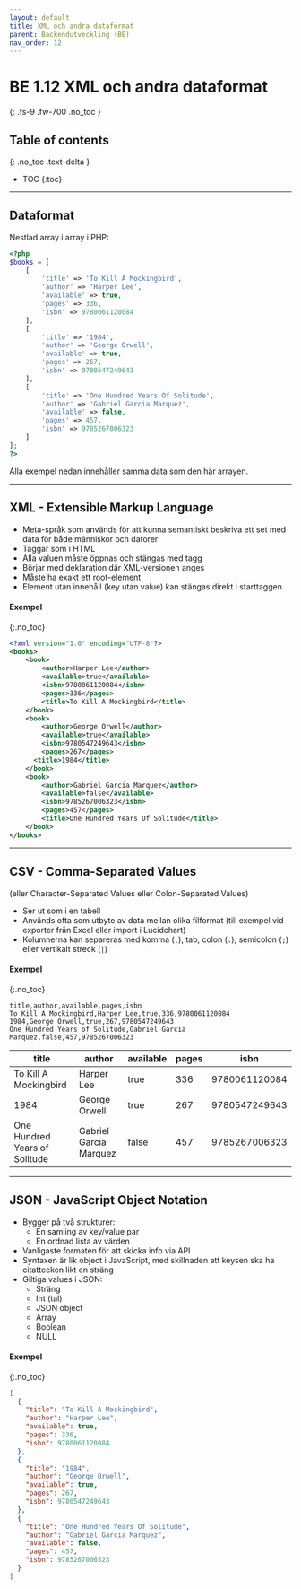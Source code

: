 ```yaml
---
layout: default
title: XML och andra dataformat
parent: Backendutveckling (BE)
nav_order: 12
---
```


# BE 1.12 XML och andra dataformat
{: .fs-9 .fw-700 .no_toc }

## Table of contents
{: .no_toc .text-delta }

- TOC
{:toc}

---

## Dataformat

Nestlad array i array i PHP:

```php
<?php
$books = [
    [
        'title' => 'To Kill A Mockingbird',
        'author' => 'Harper Lee',
        'available' => true,
        'pages' => 336,
        'isbn' => 9780061120084
    ],
    [
        'title' => '1984',
        'author' => 'George Orwell',
        'available' => true,
        'pages' => 267,
        'isbn' => 9780547249643
    ],
    [
        'title' => 'One Hundred Years Of Solitude',
        'author' => 'Gabriel Garcia Marquez',
        'available' => false,
        'pages' => 457,
        'isbn' => 9785267006323
    ]
];
?>
```

Alla exempel nedan innehåller samma data som den här arrayen.

---

## XML - Extensible Markup Language

- Meta-språk som används för att kunna semantiskt beskriva ett set med data för både människor och datorer
- Taggar som i HTML
- Alla valuen måste öppnas och stängas med tagg
- Börjar med deklaration där XML-versionen anges
- Måste ha exakt ett root-element
- Element utan innehåll (key utan value) kan stängas direkt i starttaggen

#### Exempel
{:.no_toc}

```xml
<?xml version="1.0" encoding="UTF-8"?>
<books>
    <book>
        <author>Harper Lee</author>
        <available>true</available>
        <isbn>9780061120084</isbn>
        <pages>336</pages>
        <title>To Kill A Mockingbird</title>
    </book>
    <book>
        <author>George Orwell</author>
        <available>true</available>
        <isbn>9780547249643</isbn>
        <pages>267</pages>
      <title>1984</title>
    </book>
    <book>
        <author>Gabriel Garcia Marquez</author>
        <available>false</available>
        <isbn>9785267006323</isbn>
        <pages>457</pages>
        <title>One Hundred Years Of Solitude</title>
    </book>
</books>
```

---

## CSV - Comma-Separated Values

(eller Character-Separated Values eller Colon-Separated Values)

- Ser ut som i en tabell
- Används ofta som utbyte av data mellan olika filformat (till exempel vid exporter från Excel eller import i Lucidchart)
- Kolumnerna kan separeras med komma (`,`), tab, colon (`:`), semicolon (`;`) eller vertikalt streck (`|`)

#### Exempel
{:.no_toc}

```
title,author,available,pages,isbn
To Kill A Mockingbird,Harper Lee,true,336,9780061120084
1984,George Orwell,true,267,9780547249643
One Hundred Years of Solitude,Gabriel Garcia Marquez,false,457,9785267006323
```

| title                         | author                 | available | pages | isbn          |
| ----------------------------- | ---------------------- | --------- | ----- | ------------- |
| To Kill A Mockingbird         | Harper Lee             | true      | 336   | 9780061120084 |
| 1984                          | George Orwell          | true      | 267   | 9780547249643 |
| One Hundred Years of Solitude | Gabriel Garcia Marquez | false     | 457   | 9785267006323 |

---

## JSON - JavaScript Object Notation

- Bygger på två strukturer:
  - En samling av key/value par
  - En ordnad lista av värden
- Vanligaste formaten för att skicka info via API
- Syntaxen är lik object i JavaScript, med skillnaden att keysen ska ha citattecken likt en sträng
- Giltiga values i JSON:
  - Sträng
  - Int (tal)
  - JSON object
  - Array
  - Boolean
  - NULL

#### Exempel
{:.no_toc}

```json
[
  {
    "title": "To Kill A Mockingbird",
    "author": "Harper Lee",
    "available": true,
    "pages": 336,
    "isbn": 9780061120084
  },
  {
    "title": "1984",
    "author": "George Orwell",
    "available": true,
    "pages": 267,
    "isbn": 9780547249643
  },
  {
    "title": "One Hundred Years Of Solitude",
    "author": "Gabriel Garcia Marquez",
    "available": false,
    "pages": 457,
    "isbn": 9785267006323
  }
]
```
